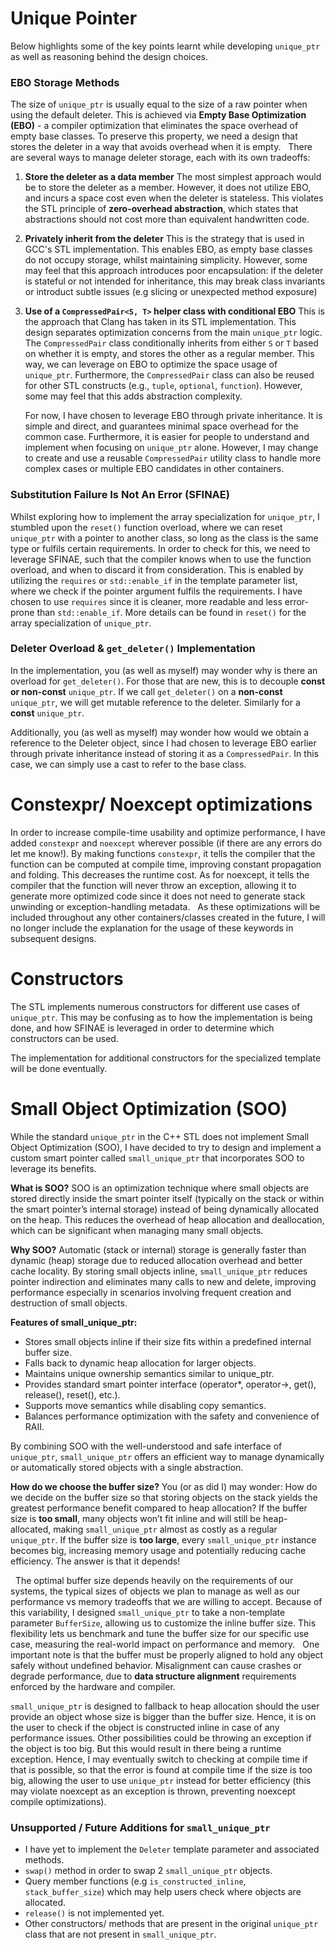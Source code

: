 # Unique Pointer
Below highlights some of the key points learnt while developing `unique_ptr` as well as reasoning behind the design choices.

### EBO Storage Methods
The size of `unique_ptr` is usually equal to the size of a raw pointer when using the default deleter. This is achieved via **Empty Base Optimization (EBO)** - a compiler optimization that eliminates the space overhead of empty base classes. To preserve this property, we need a design that stores the deleter in a way that avoids overhead when it is empty.
&nbsp;
There are several ways to manage deleter storage, each with its own tradeoffs:
1. **Store the deleter as a data member**
    The most simplest approach would be to store the deleter as a member. However, it does not utilize EBO, and incurs a space cost even when the deleter is stateless. This violates the STL principle of **zero-overhead abstraction**, which states that abstractions should not cost more than equivalent handwritten code.
2. **Privately inherit from the deleter**
    This is the strategy that is used in GCC's STL implementation.
    This enables EBO, as empty base classes do not occupy storage, whilst maintaining simplicity. However, some may feel that this approach introduces poor encapsulation: if the deleter is stateful or not intended for inheritance, this may break class invariants or introduct subtle issues (e.g slicing or unexpected method exposure)
3. **Use of a `CompressedPair<S, T>` helper class with conditional EBO**
    This is the approach that Clang has taken in its STL implementation.
    This design separates optimization concerns from the main `unique_ptr` logic. The `CompressedPair` class conditionally inherits from either `S` or `T` based on whether it is empty, and stores the other as a regular member. This way, we can leverage on EBO to optimize the space usage of `unique_ptr`. Furthermore, the `CompressedPair` class can also be reused for other STL constructs (e.g., `tuple`, `optional`, `function`). However, some may feel that this adds abstraction complexity.

    For now, I have chosen to leverage EBO through private inheritance. It is simple and direct, and guarantees minimal space overhead for the common case. Furthermore, it is easier for people to understand and implement when focusing on `unique_ptr` alone. However, I may change to create and use a reusable `CompressedPair` utility class to handle more complex cases or multiple EBO candidates in other containers.

### Substitution Failure Is Not An Error (SFINAE)
Whilst exploring how to implement the array specialization for `unique_ptr`, I stumbled upon the `reset()` function overload, where we can reset `unique_ptr` with a pointer to another class, so long as the class is the same type or fulfils certain requirements.
In order to check for this, we need to leverage SFINAE, such that the compiler knows when to use the function overload, and when to discard it from consideration. This is enabled by utilizing the `requires` or `std::enable_if` in the template parameter list, where we check if the pointer argument fulfils the requirements. I have chosen to use `requires` since it is cleaner, more readable and less error-prone than `std::enable_if`. More details can be found in `reset()` for the array specialization of `unique_ptr`.

### Deleter Overload & `get_deleter()` Implementation
In the implementation, you (as well as myself) may wonder why is there an overload for `get_deleter()`. For those that are new, this is to decouple **const or non-const** `unique_ptr`. If we call `get_deleter()` on a **non-const** `unique_ptr`, we will get mutable reference to the deleter. Similarly for a **const** `unique_ptr`.

Additionally, you (as well as myself) may wonder how would we obtain a reference to the Deleter object, since I had chosen to leverage EBO earlier through private inheritance instead of storing it as a `CompressedPair`. In this case, we can simply use a cast to refer to the base class.

# Constexpr/ Noexcept optimizations
In order to increase compile-time usability and optimize performance, I have added `constexpr` and `noexcept` wherever possible (if there are any errors do let me know!). By making functions `constexpr`, it tells the compiler that the function can be computed at compile time, improving constant propagation and folding. This decreases the runtime cost. As for noexcept, it tells the compiler that the function will never throw an exception, allowing it to generate more optimized code since it does not need to generate stack unwinding or exception-handling metadata.
&nbsp;
As these optimizations will be included throughout any other containers/classes created in the future, I will no longer include the explanation for the usage of these keywords in subsequent designs.

# Constructors
The STL implements numerous constructors for different use cases of `unique_ptr`. This may be confusing as to how the implementation is being done, and how SFINAE is leveraged in order to determine which constructors can be used.

The implementation for additional constructors for the specialized template will be done eventually.

# Small Object Optimization (SOO)
While the standard `unique_ptr` in the C++ STL does not implement Small Object Optimization (SOO), I have decided to try to design and implement a custom smart pointer called `small_unique_ptr` that incorporates SOO to leverage its benefits.

**What is SOO?**
SOO is an optimization technique where small objects are stored directly inside the smart pointer itself (typically on the stack or within the smart pointer’s internal storage) instead of being dynamically allocated on the heap. This reduces the overhead of heap allocation and deallocation, which can be significant when managing many small objects.

**Why SOO?**
Automatic (stack or internal) storage is generally faster than dynamic (heap) storage due to reduced allocation overhead and better cache locality. By storing small objects inline, `small_unique_ptr` reduces pointer indirection and eliminates many calls to new and delete, improving performance especially in scenarios involving frequent creation and destruction of small objects.

**Features of small_unique_ptr:**
- Stores small objects inline if their size fits within a predefined internal buffer size.
- Falls back to dynamic heap allocation for larger objects.
- Maintains unique ownership semantics similar to unique_ptr.
- Provides standard smart pointer interface (operator*, operator->, get(), release(), reset(), etc.).
- Supports move semantics while disabling copy semantics.
- Balances performance optimization with the safety and convenience of RAII.

By combining SOO with the well-understood and safe interface of `unique_ptr`, `small_unique_ptr` offers an efficient way to manage dynamically or automatically stored objects with a single abstraction.

**How do we choose the buffer size?**
You (or as did I) may wonder:  How do we decide on the buffer size so that storing objects on the stack yields the greatest performance benefit compared to heap allocation? If the buffer size is **too small**, many objects won’t fit inline and will still be heap-allocated, making `small_unique_ptr` almost as costly as a regular `unique_ptr`. If the buffer size is **too large**, every `small_unique_ptr` instance becomes big, increasing memory usage and potentially reducing cache efficiency. The answer is that it depends!

&nbsp;
The optimal buffer size depends heavily on the requirements of our systems, the typical sizes of objects we plan to manage as well as our performance vs memory tradeoffs that we are willing to accept. Because of this variability, I designed `small_unique_ptr` to take a non-template parameter `BufferSize`, allowing us to customize the inline buffer size. This flexibility lets us benchmark and tune the buffer size for our specific use case, measuring the real-world impact on performance and memory.
&nbsp;
One important note is that the buffer must be properly aligned to hold any object safely without undefined behavior. Misalignment can cause crashes or degrade performance, due to **data structure alignment** requirements enforced by the hardware and compiler.

`small_unique_ptr` is designed to fallback to heap allocation should the user provide an object whose size is bigger than the buffer size. Hence, it is on the user to check if the object is constructed inline in case of any performance issues. Other possibilities could be throwing an exception if the object is too big. But this would result in there being a runtime exception. Hence, I may eventually switch to checking at compile time if that is possible, so that the error is found at compile time if the size is too big, allowing the user to use `unique_ptr` instead for better efficiency (this may violate noexcept as an exception is thrown, preventing noexcept compile optimizations).

### Unsupported / Future Additions for `small_unique_ptr`
- I have yet to implement the `Deleter` template parameter and associated methods.
- `swap()` method in order to swap 2 `small_unique_ptr` objects.
- Query member functions (e.g `is_constructed_inline`, `stack_buffer_size`) which may help users check where objects are allocated.
- `release()` is not implemented yet.
- Other constructors/ methods that are present in the original `unique_ptr` class that are not present in `small_unique_ptr`.